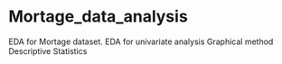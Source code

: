 # Mortage_data_analysis
EDA for Mortage dataset.
EDA for univariate analysis
Graphical method
Descriptive Statistics

